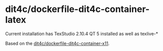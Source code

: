 # dit4c/dockerfile-dit4c-container-latex


Current installation has TexStudio 2.10.4 QT 5 installed as well as texlive-*

Based on the [dit4c/dockerfile-dit4c-container-x11](https://github.com/dit4c/dockerfile-dit4c-container-xll).

